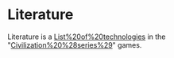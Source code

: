 # Literature

Literature is a [List%20of%20technologies](technology) in the "[Civilization%20%28series%29](Civilization)" games.